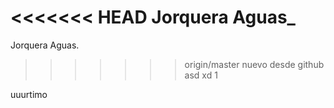 <<<<<<< HEAD
Jorquera Aguas_
=======
Jorquera Aguas.
>>>>>>> origin/master
nuevo desde github
asd
xd
1


uuurtimo
